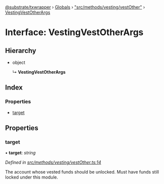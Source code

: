 [@substrate/txwrapper](../README.md) › [Globals](../globals.md) › ["src/methods/vesting/vestOther"](../modules/_src_methods_vesting_vestother_.md) › [VestingVestOtherArgs](_src_methods_vesting_vestother_.vestingvestotherargs.md)

# Interface: VestingVestOtherArgs

## Hierarchy

* object

  ↳ **VestingVestOtherArgs**

## Index

### Properties

* [target](_src_methods_vesting_vestother_.vestingvestotherargs.md#target)

## Properties

###  target

• **target**: *string*

*Defined in [src/methods/vesting/vestOther.ts:14](https://github.com/paritytech/txwrapper/blob/fc81d5b/src/methods/vesting/vestOther.ts#L14)*

The account whose vested funds should be unlocked. Must have funds still
locked under this module.
